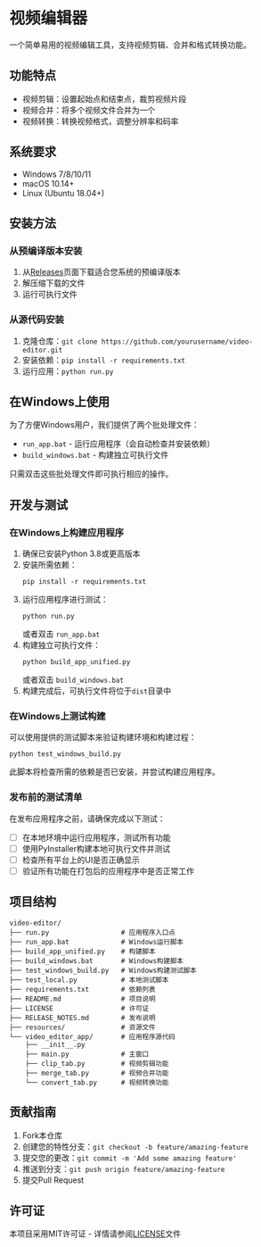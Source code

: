 # 视频编辑器

一个简单易用的视频编辑工具，支持视频剪辑、合并和格式转换功能。

## 功能特点

- 视频剪辑：设置起始点和结束点，裁剪视频片段
- 视频合并：将多个视频文件合并为一个
- 视频转换：转换视频格式，调整分辨率和码率

## 系统要求

- Windows 7/8/10/11
- macOS 10.14+
- Linux (Ubuntu 18.04+)

## 安装方法

### 从预编译版本安装

1. 从[Releases](https://github.com/yourusername/video-editor/releases)页面下载适合您系统的预编译版本
2. 解压缩下载的文件
3. 运行可执行文件

### 从源代码安装

1. 克隆仓库：`git clone https://github.com/yourusername/video-editor.git`
2. 安装依赖：`pip install -r requirements.txt`
3. 运行应用：`python run.py`

## 在Windows上使用

为了方便Windows用户，我们提供了两个批处理文件：

- `run_app.bat` - 运行应用程序（会自动检查并安装依赖）
- `build_windows.bat` - 构建独立可执行文件

只需双击这些批处理文件即可执行相应的操作。

## 开发与测试

### 在Windows上构建应用程序

1. 确保已安装Python 3.8或更高版本
2. 安装所需依赖：
   ```
   pip install -r requirements.txt
   ```
3. 运行应用程序进行测试：
   ```
   python run.py
   ```
   或者双击 `run_app.bat`
4. 构建独立可执行文件：
   ```
   python build_app_unified.py
   ```
   或者双击 `build_windows.bat`
5. 构建完成后，可执行文件将位于`dist`目录中

### 在Windows上测试构建

可以使用提供的测试脚本来验证构建环境和构建过程：

```
python test_windows_build.py
```

此脚本将检查所需的依赖是否已安装，并尝试构建应用程序。

### 发布前的测试清单

在发布应用程序之前，请确保完成以下测试：

- [ ] 在本地环境中运行应用程序，测试所有功能
- [ ] 使用PyInstaller构建本地可执行文件并测试
- [ ] 检查所有平台上的UI是否正确显示
- [ ] 验证所有功能在打包后的应用程序中是否正常工作

## 项目结构

```
video-editor/
├── run.py                  # 应用程序入口点
├── run_app.bat             # Windows运行脚本
├── build_app_unified.py    # 构建脚本
├── build_windows.bat       # Windows构建脚本
├── test_windows_build.py   # Windows构建测试脚本
├── test_local.py           # 本地测试脚本
├── requirements.txt        # 依赖列表
├── README.md               # 项目说明
├── LICENSE                 # 许可证
├── RELEASE_NOTES.md        # 发布说明
├── resources/              # 资源文件
└── video_editor_app/       # 应用程序源代码
    ├── __init__.py
    ├── main.py             # 主窗口
    ├── clip_tab.py         # 视频剪辑功能
    ├── merge_tab.py        # 视频合并功能
    └── convert_tab.py      # 视频转换功能
```

## 贡献指南

1. Fork本仓库
2. 创建您的特性分支：`git checkout -b feature/amazing-feature`
3. 提交您的更改：`git commit -m 'Add some amazing feature'`
4. 推送到分支：`git push origin feature/amazing-feature`
5. 提交Pull Request

## 许可证

本项目采用MIT许可证 - 详情请参阅[LICENSE](LICENSE)文件 